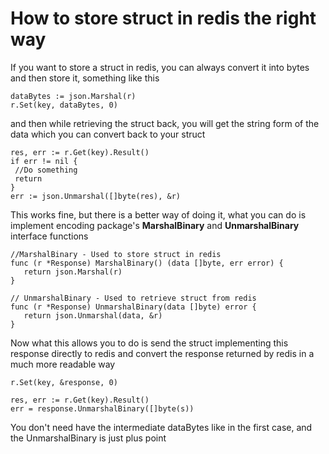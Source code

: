 # How to store struct in redis the right way

If you want to store a struct in redis, you can always convert it into bytes and then store it, something like this

```
dataBytes := json.Marshal(r)
r.Set(key, dataBytes, 0)
```
 and then while retrieving the struct back, you will get the string form of the data which you can convert back to your struct
 
 ```
 res, err := r.Get(key).Result()
 if err != nil {
  //Do something
  return
 }
 err := json.Unmarshal([]byte(res), &r)
 ```
 
 This works fine, but there is a better way of doing it, what you can do is implement encoding package's **MarshalBinary** and **UnmarshalBinary** interface functions
 
 ```
 //MarshalBinary - Used to store struct in redis
func (r *Response) MarshalBinary() (data []byte, err error) {
	return json.Marshal(r)
}

// UnmarshalBinary - Used to retrieve struct from redis
func (r *Response) UnmarshalBinary(data []byte) error {
	return json.Unmarshal(data, &r)
}
 ```
 
 Now what this allows you to do is send the struct implementing this response directly to redis and convert the response returned by redis in a much more readable way
 
 ```
 r.Set(key, &response, 0)
 
 res, err := r.Get(key).Result()
 err = response.UnmarshalBinary([]byte(s))
 ```
 
 You don't need have the intermediate dataBytes like in the first case, and the UnmarshalBinary is just plus point
